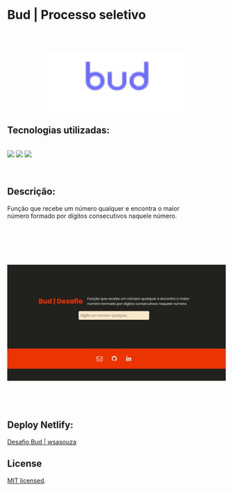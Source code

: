 # Bud | Processo seletivo

<br>
<br>
<p align="center">
  <a href="https://www.getbud.co/" target="blank"><img src="./assets/image/bud.png" width="320" alt="Bud Logo" /></a>
</p>

## Tecnologias utilizadas:

<br>

<img src="https://img.shields.io/static/v1?label=HTML&message=5&color=E34F26&style=plastic&logo=html5"/>

<img src="https://img.shields.io/static/v1?label=CSS&message=3&color=1572B6&style=plastic&logo=css3"/>

<img src="https://img.shields.io/static/v1?label=Javascript&message=6&color=F7DF1E&style=plastic&logo=javascript"/>

<br>
<br>
<br>

## Descrição:

 <p>Função que recebe um número qualquer e encontra o maior<br>
    número formado por dígitos consecutivos naquele número.</p>

<br>
<br>
<br>
<h1 align="center">
  <img alt="Bud-desafio" title="#Bud-desafio" src="./assets/image/bud-desafio.gif" />
</h1>

<br>
<br>

## Deploy Netlify:

<p>
  <a href="https://desafio-bud-wsasouza.netlify.app/" target="blank">Desafio Bud | wsasouza</a>
</p>

## License

[MIT licensed](LICENSE).
